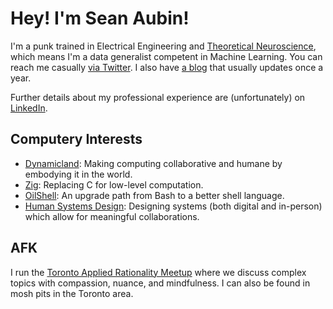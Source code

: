 # Hey! I'm Sean Aubin!

I'm a punk trained in Electrical Engineering and [Theoretical Neuroscience](http://compneuro.uwaterloo.ca/people/sean-aubin.html), which means I'm a data generalist competent in Machine Learning. You can reach me casually [via Twitter](https://twitter.com/voyageur_techno). I also have [a blog](https://seanaubin.com/) that usually updates once a year.

Further details about my professional experience are (unfortunately) on [LinkedIn](https://www.linkedin.com/in/sean-aubin/).

## Computery Interests

- [Dynamicland](https://dynamicland.org/): Making computing collaborative and humane by embodying it in the world.
- [Zig](https://ziglang.org/): Replacing C for low-level computation.
- [OilShell](https://www.oilshell.org/): An upgrade path from Bash to a better shell language.
- [Human Systems Design](https://human-systems.org/): Designing systems (both digital and in-person) which allow for meaningful collaborations.

## AFK

I run the [Toronto Applied Rationality Meetup](https://www.meetup.com/less-wrong-toronto/) where we discuss complex topics with compassion, nuance, and mindfulness. I can also be found in mosh pits in the Toronto area.
